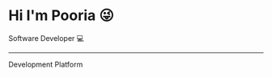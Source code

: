 <h1>Hi I'm Pooria 😜
</h1>
Software Developer 💻

----------------------------------------------
<i href='https://icons8.com/icon/108784/javascript'></i>

<text xmlns="http://www.w3.org/2000/svg" x="845" y="140" transform="scale(.1)" fill="#fff" textLength="1230">Development Platform</text>
